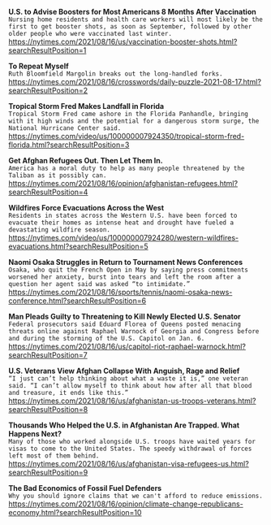 **U.S. to Advise Boosters for Most Americans 8 Months After Vaccination**\
`Nursing home residents and health care workers will most likely be the first to get booster shots, as soon as September, followed by other older people who were vaccinated last winter.`\
https://nytimes.com/2021/08/16/us/vaccination-booster-shots.html?searchResultPosition=1

**To Repeat Myself**\
`Ruth Bloomfield Margolin breaks out the long-handled forks.`\
https://nytimes.com/2021/08/16/crosswords/daily-puzzle-2021-08-17.html?searchResultPosition=2

**Tropical Storm Fred Makes Landfall in Florida**\
`Tropical Storm Fred came ashore in the Florida Panhandle, bringing with it high winds and the potential for a dangerous storm surge, the National Hurricane Center said.`\
https://nytimes.com/video/us/100000007924350/tropical-storm-fred-florida.html?searchResultPosition=3

**Get Afghan Refugees Out. Then Let Them In.**\
`America has a moral duty to help as many people threatened by the Taliban as it possibly can.`\
https://nytimes.com/2021/08/16/opinion/afghanistan-refugees.html?searchResultPosition=4

**Wildfires Force Evacuations Across the West**\
`Residents in states across the Western U.S. have been forced to evacuate their homes as intense heat and drought have fueled a devastating wildfire season.`\
https://nytimes.com/video/us/100000007924280/western-wildfires-evacuations.html?searchResultPosition=5

**Naomi Osaka Struggles in Return to Tournament News Conferences**\
`Osaka, who quit the French Open in May by saying press commitments worsened her anxiety, burst into tears and left the room after a question her agent said was asked “to intimidate.”`\
https://nytimes.com/2021/08/16/sports/tennis/naomi-osaka-news-conference.html?searchResultPosition=6

**Man Pleads Guilty to Threatening to Kill Newly Elected U.S. Senator**\
`Federal prosecutors said Eduard Florea of Queens posted menacing threats online against Raphael Warnock of Georgia and Congress before and during the storming of the U.S. Capitol on Jan. 6.`\
https://nytimes.com/2021/08/16/us/capitol-riot-raphael-warnock.html?searchResultPosition=7

**U.S. Veterans View Afghan Collapse With Anguish, Rage and Relief**\
`“I just can’t help thinking about what a waste it is,” one veteran said. “I can’t allow myself to think about how after all that blood and treasure, it ends like this.”`\
https://nytimes.com/2021/08/16/us/afghanistan-us-troops-veterans.html?searchResultPosition=8

**Thousands Who Helped the U.S. in Afghanistan Are Trapped. What Happens Next?**\
`Many of those who worked alongside U.S. troops have waited years for visas to come to the United States. The speedy withdrawal of forces left most of them behind.`\
https://nytimes.com/2021/08/16/us/afghanistan-visa-refugees-us.html?searchResultPosition=9

**The Bad Economics of Fossil Fuel Defenders**\
`Why you should ignore claims that we can't afford to reduce emissions.`\
https://nytimes.com/2021/08/16/opinion/climate-change-republicans-economy.html?searchResultPosition=10

